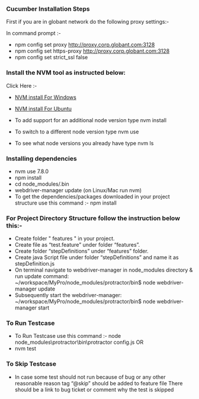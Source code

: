 ### Cucumber Installation Steps

First if you are in globant network do the following proxy settings:-

In command prompt :-

* npm config set proxy http://proxy.corp.globant.com:3128
* npm config set https-proxy http://proxy.corp.globant.com:3128
* npm config set strict_ssl false

### Install the NVM tool as instructed below:

Click Here :-

* [NVM install For Windows](https://github.com/coreybutler/nvm-windows/releases)
* [NVM install For Ubuntu](https://nodesource.com/blog/installing-node-js-tutorial-using-nvm-on-mac-os-x-and-ubuntu/)

* To add support for an additional node version type nvm install
* To switch to a different node version type nvm use
* To see what node versions you already have type nvm ls
    

### Installing dependencies

* nvm use 7.8.0
* npm install
* cd node_modules/.bin
* webdriver-manager update (on Linux/Mac run nvm)
* To get the dependencies/packages downloaded in your project structure use this command :- npm install

### For Project Directory Structure follow the instruction below this:-

* Create folder " features " in your project.
* Create file as “test.feature” under folder “features”.
* Create folder “stepDefinitions” under “features” folder.
* Create java Script file under folder “stepDefinitions” and name it as stepDefinition.js
* On terminal navigate to webdriver-manager in node_modules directory & run update command: ~/workspace/MyPro/node_modules/protractor/bin$ node webdriver-manager update
* Subsequently start the webdriver-manager: ~/workspace/MyPro/node_modules/protractor/bin$ node webdriver-manager start

### To Run Testcase

* To Run Testcase use this command :- node node_modules\protractor\bin\protractor config.js 
     OR 
* nvm test

### To Skip Testcase

* In case some test should not run because of bug or any other reasonable reason tag “@skip” should be added to feature file There should be a link to bug ticket or comment why the test is skipped

